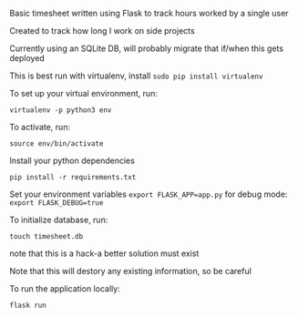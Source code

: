 Basic timesheet written using Flask to track hours worked by a single user

Created to track how long I work on side projects

Currently using an SQLite DB, will probably migrate that if/when this gets deployed

This is best run with virtualenv, install ```sudo pip install virtualenv```

To set up your virtual environment, run:

```
virtualenv -p python3 env
```

To activate, run:

```
source env/bin/activate
```

Install your python dependencies
```
pip install -r requirements.txt
```

Set your environment variables ```export FLASK_APP=app.py```
for debug mode: ```export FLASK_DEBUG=true```


To initialize database, run:

```
touch timesheet.db
```

note that this is a hack-a better solution must exist

Note that this will destory any existing information, so be careful

To run the application locally:

```
flask run
```

